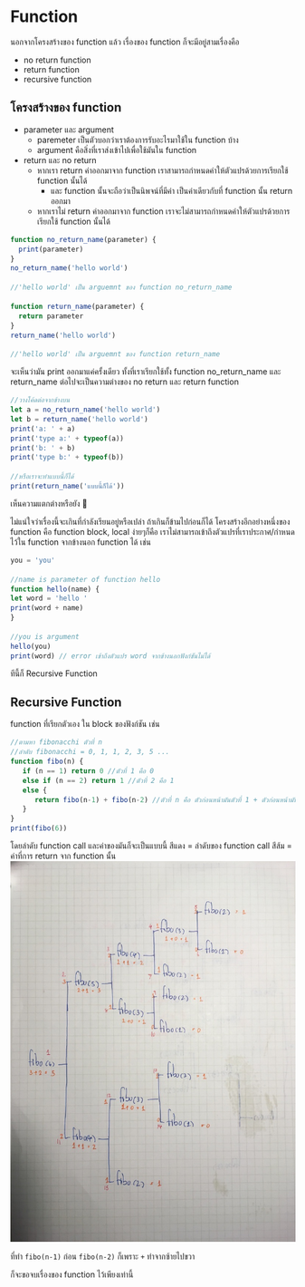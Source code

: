 # Function
นอกจากโครงสร้างของ function แล้ว เรื่องของ function ก็จะมีอยู่สามเรื่องคือ 
* no return function
* return function
* recursive function 

## โครงสร้างของ function

* parameter และ argument
    * paremeter เป็นตัวบอกว่าเราต้องการรับอะไรมาใช้ใน function บ้าง
    * argument คือสิ่งที่เราส่งเข้าไปเพื่อใช้มันใน function 
* return และ no return
    * หากเรา return ค่าออกมาจาก function เราสามารถกำหนดค่าให้ตัวแปรด้วยการเรียกใช้ function นั้นได้
       * และ function นั้นจะถือว่าเป็นนิพจน์ที่มีค่า เป็นค่าเดียวกับที่ function นั้น return ออกมา
    * หากเราไม่ return ค่าออกมาจาก function เราจะไม่สามารถกำหนดค่าให้ตัวแปรด้วยการเรียกใช้ function นั้นได้
```javascript
function no_return_name(parameter) {
  print(parameter)
}
no_return_name('hello world')

//'hello world' เป็น arguemnt ของ function no_return_name

function return_name(parameter) {
  return parameter 
}
return_name('hello world')

//'hello world' เป็น arguemnt ของ function return_name
```
จะเห็นว่ามัน print ออกมาแค่ครั้งเดียว ทั้งที่เราเรียกใช้ทั้ง function no_return_name และ return_name
ต่อไปจะเป็นความต่างของ no return และ return function 
```javascript
//วางโค้ดต่อจากข้างบน
let a = no_return_name('hello world')
let b = return_name('hello world')
print('a: ' + a)
print('type a:' + typeof(a))
print('b: ' + b)
print('type b:' + typeof(b))

//หรือเราจะทำแบบนี้ก็ได้ 
print(return_name('แบบนี้ก็ได้'))
```
เห็นความแตกต่างหรือยัง 🙂

ไม่แน่ใจว่าเรื่องนี้จะเกินที่กำลังเรียนอยู่หรือเปล่า ถ้าเกินก็ข้ามไปก่อนก็ได้ 
โครงสร้างอีกอย่างหนึ่งของ function คือ function block, local ง่ายๆก็คือ เราไม่สามารถเข้าถึงตัวแปรที่เราประกาศ/กำหนดไว้ใน function จากข้างนอก function ได้ เช่น
```javascript
you = 'you'

//name is parameter of function hello
function hello(name) {
let word = 'hello '
print(word + name)
}

//you is argument
hello(you)
print(word) // error เข้าถึงตัวแปร word จากข้างนอกฟังก์ชันไม่ได้
```

ทีนี้ก็ Recursive Function
## Recursive Function 
function ที่เรียกตัวเอง ใน block ของฟังก์ชัน เช่น
```javascript
//ตามหา fibonacchi ตัวที่ n
//ลำดับ fibonacchi = 0, 1, 1, 2, 3, 5 ...
function fibo(n) {
   if (n == 1) return 0 //ตัวที่ 1 คือ 0
   else if (n == 2) return 1 //ตัวที่ 2 คือ 1
   else {
      return fibo(n-1) + fibo(n-2) //ตัวที่ n คือ ตัวก่อนหน้ามันตัวที่ 1 + ตัวก่อนหน้ามันตัวที่ 2 
   }
}
print(fibo(6))

```
โดยลำดับ function call และค่าของมันก็จะเป็นแบบนี้
สีแดง = ลำดับของ function call
สีส้ม = ค่าที่การ return จาก function นั้น
![recursive_fibo](recursive_fibo.jpg)

ที่ทำ `fibo(n-1)` ก่อน `fibo(n-2)` ก็เพราะ `+` ทำจากซ้ายไปขวา 

ก็จะขอจบเรื่องของ function ไว้เพียงเท่านี้ 
